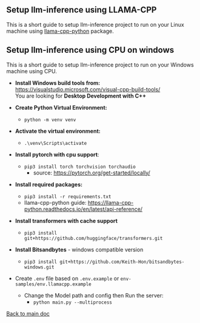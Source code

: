 ## Setup llm-inference using LLAMA-CPP 
This is a short guide to setup llm-inference project to run on your Linux machine using [llama-cpp-python](https://github.com/abetlen/llama-cpp-python) package.

## Setup llm-inference using CPU on windows
This is a short guide to setup llm-inference project to run on your Windows machine using CPU.

- **Install Windows build tools from:** \
https://visualstudio.microsoft.com/visual-cpp-build-tools/ \
You are looking for **Desktop Development with C++**
 

- **Create Python Virtual Environment:**
  - `python -m venv venv`


- **Activate the virtual environment:** 
  - `.\venv\Scripts\activate`


- **Install pytorch with cpu support**: 
  - `pip3 install torch torchvision torchaudio`
    - source: https://pytorch.org/get-started/locally/ 
   

- **Install required packages:** 
  - `pip3 install -r requirements.txt`
  - llama-cpp-python guide: https://llama-cpp-python.readthedocs.io/en/latest/api-reference/


- **Install transformers with cache support** 
  - `pip3 install git+https://github.com/huggingface/transformers.git`


- **Install Bitsandbytes** - windows compatible version 
  - `pip3 install git+https://github.com/Keith-Hon/bitsandbytes-windows.git`


- Create `.env` file based on `.env.example` or `env-samples/env.llamacpp.example`
  - Change the Model path and config then Run the server:
    - `python main.py --multiprocess`

[Back to main doc](../README.md)

